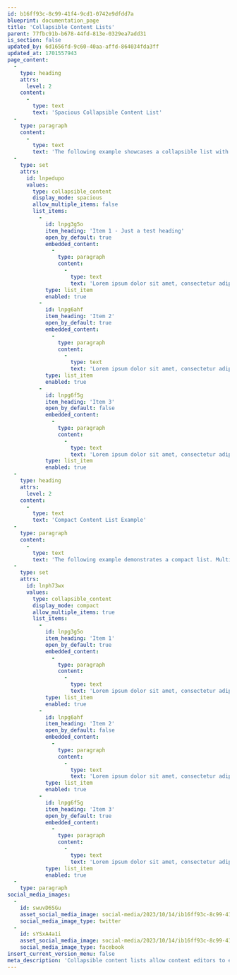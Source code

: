 ```yaml
---
id: b16ff93c-8c99-41f4-9cd1-0742e9dfdd7a
blueprint: documentation_page
title: 'Collapsible Content Lists'
parent: 77fbc91b-b678-44fd-813e-0329ea7add31
is_section: false
updated_by: 6d1656fd-9c60-40aa-affd-864034fda3ff
updated_at: 1701557943
page_content:
  -
    type: heading
    attrs:
      level: 2
    content:
      -
        type: text
        text: 'Spacious Collapsible Content List'
  -
    type: paragraph
    content:
      -
        type: text
        text: 'The following example showcases a collapsible list with ample whitespace. The list will not allow more than one active item:'
  -
    type: set
    attrs:
      id: lnpedupo
      values:
        type: collapsible_content
        display_mode: spacious
        allow_multiple_items: false
        list_items:
          -
            id: lnpg3g5o
            item_heading: 'Item 1 - Just a test heading'
            open_by_default: true
            embedded_content:
              -
                type: paragraph
                content:
                  -
                    type: text
                    text: 'Lorem ipsum dolor sit amet, consectetur adipiscing elit, sed do eiusmod tempor incididunt ut labore et dolore magna aliqua. Quis commodo odio aenean sed. Vel pharetra vel turpis nunc eget lorem. Tincidunt augue interdum velit euismod in pellentesque massa placerat. Ultrices sagittis orci a scelerisque purus semper eget duis.'
            type: list_item
            enabled: true
          -
            id: lnpg6ahf
            item_heading: 'Item 2'
            open_by_default: true
            embedded_content:
              -
                type: paragraph
                content:
                  -
                    type: text
                    text: 'Lorem ipsum dolor sit amet, consectetur adipiscing elit, sed do eiusmod tempor incididunt ut labore et dolore magna aliqua. Quis commodo odio aenean sed. Vel pharetra vel turpis nunc eget lorem. Tincidunt augue interdum velit euismod in pellentesque massa placerat. Ultrices sagittis orci a scelerisque purus semper eget duis.'
            type: list_item
            enabled: true
          -
            id: lnpg6f5g
            item_heading: 'Item 3'
            open_by_default: false
            embedded_content:
              -
                type: paragraph
                content:
                  -
                    type: text
                    text: 'Lorem ipsum dolor sit amet, consectetur adipiscing elit, sed do eiusmod tempor incididunt ut labore et dolore magna aliqua. Quis commodo odio aenean sed. Vel pharetra vel turpis nunc eget lorem. Tincidunt augue interdum velit euismod in pellentesque massa placerat. Ultrices sagittis orci a scelerisque purus semper eget duis.'
            type: list_item
            enabled: true
  -
    type: heading
    attrs:
      level: 2
    content:
      -
        type: text
        text: 'Compact Content List Example'
  -
    type: paragraph
    content:
      -
        type: text
        text: 'The following example demonstrates a compact list. Multiple active items are allowed:'
  -
    type: set
    attrs:
      id: lnph73wx
      values:
        type: collapsible_content
        display_mode: compact
        allow_multiple_items: true
        list_items:
          -
            id: lnpg3g5o
            item_heading: 'Item 1'
            open_by_default: true
            embedded_content:
              -
                type: paragraph
                content:
                  -
                    type: text
                    text: 'Lorem ipsum dolor sit amet, consectetur adipiscing elit, sed do eiusmod tempor incididunt ut labore et dolore magna aliqua. Quis commodo odio aenean sed. Vel pharetra vel turpis nunc eget lorem. Tincidunt augue interdum velit euismod in pellentesque massa placerat. Ultrices sagittis orci a scelerisque purus semper eget duis.'
            type: list_item
            enabled: true
          -
            id: lnpg6ahf
            item_heading: 'Item 2'
            open_by_default: false
            embedded_content:
              -
                type: paragraph
                content:
                  -
                    type: text
                    text: 'Lorem ipsum dolor sit amet, consectetur adipiscing elit, sed do eiusmod tempor incididunt ut labore et dolore magna aliqua. Quis commodo odio aenean sed. Vel pharetra vel turpis nunc eget lorem. Tincidunt augue interdum velit euismod in pellentesque massa placerat. Ultrices sagittis orci a scelerisque purus semper eget duis.'
            type: list_item
            enabled: true
          -
            id: lnpg6f5g
            item_heading: 'Item 3'
            open_by_default: true
            embedded_content:
              -
                type: paragraph
                content:
                  -
                    type: text
                    text: 'Lorem ipsum dolor sit amet, consectetur adipiscing elit, sed do eiusmod tempor incididunt ut labore et dolore magna aliqua. Quis commodo odio aenean sed. Vel pharetra vel turpis nunc eget lorem. Tincidunt augue interdum velit euismod in pellentesque massa placerat. Ultrices sagittis orci a scelerisque purus semper eget duis.'
            type: list_item
            enabled: true
  -
    type: paragraph
social_media_images:
  -
    id: swuvD6SGu
    asset_social_media_image: social-media/2023/10/14/ib16ff93c-8c99-41f4-9cd1-0742e9dfdd7a-twitter.png
    social_media_image_type: twitter
  -
    id: sYSxA4a1i
    asset_social_media_image: social-media/2023/10/14/ib16ff93c-8c99-41f4-9cd1-0742e9dfdd7a-facebook.png
    social_media_image_type: facebook
insert_current_version_menu: false
meta_description: 'Collapsible content lists allow content editors to easily create accordion-like content sections, perfect for quick overviews or frequently asked questions.'
---
```

